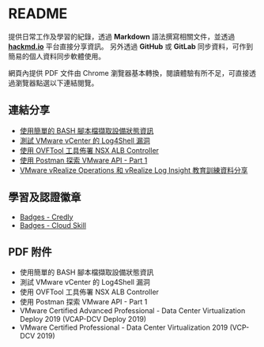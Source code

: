 # README

提供日常工作及學習的紀錄，透過 **Markdown** 語法撰寫相關文件，並透過 [**hackmd.io**](https://hackmd.io/) 平台直接分享資訊。
另外透過 **GitHub** 或 **GitLab** 同步資料，可作到簡易的個人資料同步軟體使用。

網頁內提供 PDF 文件由 Chrome 瀏覽器基本轉換，閱讀體驗有所不足，可直接透過瀏覽器點選以下連結閱覽。

## 連結分享
- [使用簡單的 BASH 腳本檔擷取設備狀態資訊](https://hackmd.io/@farmer87/bash_get_switch_info)
- [測試 VMware vCenter 的 Log4Shell 漏洞](https://hackmd.io/@farmer87/log4shell_poc)
- [使用 OVFTool 工具佈署 NSX ALB Controller](https://hackmd.io/@farmer87/deploy_alb)
- [使用 Postman 探索 VMware API - Part 1](https://hackmd.io/@farmer87/postman_vsphere_01)
- [VMware vRealize Operations 和 vRealize Log Insight 教育訓練資料分享](https://gitlab.com/farmer871/vrops)

## 學習及認證徽章
- [Badges - Credly](https://www.credly.com/users/chung-liang-chu/badges)
- [Badges - Cloud Skill](https://www.cloudskillsboost.google/public_profiles/3200dbae-ce8f-4fcc-9067-5fb1a42da581)

## PDF 附件
- 使用簡單的 BASH 腳本檔擷取設備狀態資訊
- 測試 VMware vCenter 的 Log4Shell 漏洞
- 使用 OVFTool 工具佈署 NSX ALB Controller
- 使用 Postman 探索 VMware API - Part 1
- VMware Certified Advanced Professional - Data Center Virtualization Deploy 2019 (VCAP-DCV Deploy 2019)
- VMware Certified Professional - Data Center Virtualization 2019 (VCP-DCV 2019)
